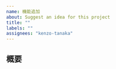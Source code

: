 ```yaml
---
name: 機能追加
about: Suggest an idea for this project
title: ""
labels: ""
assignees: "kenzo-tanaka"
---
```


## 概要
